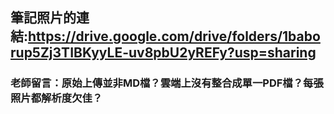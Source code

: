 筆記照片的連結:https://drive.google.com/drive/folders/1baborup5Zj3TIBKyyLE-uv8pbU2yREFy?usp=sharing
---
### 老師留言：原始上傳並非MD檔？雲端上沒有整合成單一PDF檔？每張照片都解析度欠佳？

